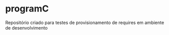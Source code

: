 # programC
Repositório criado para testes de provisionamento de requires em ambiente de desenvolvimento
